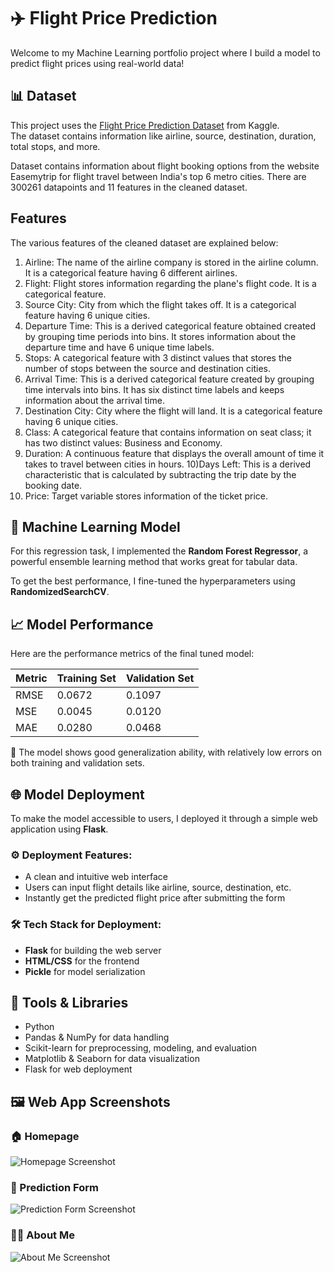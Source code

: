 # ✈️ Flight Price Prediction

Welcome to my Machine Learning portfolio project where I build a model to predict flight prices using real-world data!  

## 📊 Dataset

This project uses the [Flight Price Prediction Dataset](https://www.kaggle.com/datasets/shubhambathwal/flight-price-prediction/data) from Kaggle.  
The dataset contains information like airline, source, destination, duration, total stops, and more.

Dataset contains information about flight booking options from the website Easemytrip for flight travel between India's top 6 metro cities. There are 300261 datapoints and 11 features in the cleaned dataset.

## Features
The various features of the cleaned dataset are explained below:
1) Airline: The name of the airline company is stored in the airline column. It is a categorical feature having 6 different airlines.
2) Flight: Flight stores information regarding the plane's flight code. It is a categorical feature.
3) Source City: City from which the flight takes off. It is a categorical feature having 6 unique cities.
4) Departure Time: This is a derived categorical feature obtained created by grouping time periods into bins. It stores information about the departure time and have 6 unique time labels.
5) Stops: A categorical feature with 3 distinct values that stores the number of stops between the source and destination cities.
6) Arrival Time: This is a derived categorical feature created by grouping time intervals into bins. It has six distinct time labels and keeps information about the arrival time.
7) Destination City: City where the flight will land. It is a categorical feature having 6 unique cities.
8) Class: A categorical feature that contains information on seat class; it has two distinct values: Business and Economy.
9) Duration: A continuous feature that displays the overall amount of time it takes to travel between cities in hours.
10)Days Left: This is a derived characteristic that is calculated by subtracting the trip date by the booking date.
11) Price: Target variable stores information of the ticket price.

## 🧠 Machine Learning Model

For this regression task, I implemented the **Random Forest Regressor**, a powerful ensemble learning method that works great for tabular data.

To get the best performance, I fine-tuned the hyperparameters using **RandomizedSearchCV**.

## 📈 Model Performance

Here are the performance metrics of the final tuned model:

| Metric            | Training Set | Validation Set |
|------------------|--------------|----------------|
| RMSE             | 0.0672       | 0.1097         |
| MSE              | 0.0045       | 0.0120         |
| MAE              | 0.0280       | 0.0468         |

🚀 The model shows good generalization ability, with relatively low errors on both training and validation sets.


## 🌐 Model Deployment

To make the model accessible to users, I deployed it through a simple web application using **Flask**.

### ⚙️ Deployment Features:
- A clean and intuitive web interface
- Users can input flight details like airline, source, destination, etc.
- Instantly get the predicted flight price after submitting the form

### 🛠 Tech Stack for Deployment:
- **Flask** for building the web server
- **HTML/CSS** for the frontend
- **Pickle** for model serialization

## 🧰 Tools & Libraries

- Python 
- Pandas & NumPy for data handling
- Scikit-learn for preprocessing, modeling, and evaluation
- Matplotlib & Seaborn for data visualization
- Flask for web deployment



## 🖼️ Web App Screenshots

### 🏠 Homepage
![Homepage Screenshot](https://github.com/user-attachments/assets/28dce2b4-3c48-40b6-9897-85d11544a60d)

### 🧾 Prediction Form
![Prediction Form Screenshot](https://github.com/user-attachments/assets/f5552ea5-0ae0-47fc-a418-91ed59c60620)

### 🙋‍♀️ About Me
![About Me Screenshot](https://github.com/user-attachments/assets/3e0bb1de-ea56-4ac4-bf51-24f4634334b8)
